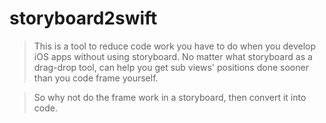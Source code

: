 # storyboard2swift

> This is a tool to reduce code work you have to do when you develop iOS apps without using storyboard.
No matter what storyboard as a drag-drop tool, can help you get sub views' positions done sooner than you code frame yourself.

> So why not do the frame work in a storyboard, then convert it into code.
